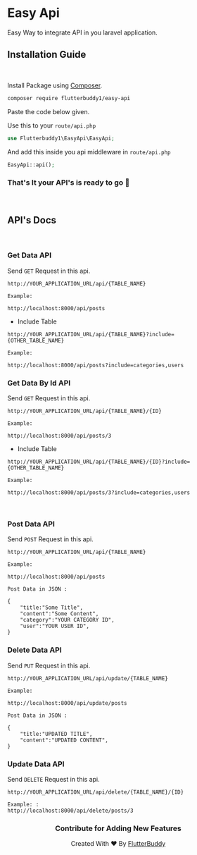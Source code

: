 # Easy Api
Easy Way to integrate API in you laravel application.

## Installation Guide
<br>

Install Package using [Composer]('https://getcomposer.org/download/').
```bash
composer require flutterbuddy1/easy-api
```

Paste the code below given.

Use this to your `route/api.php` 
```php
use Flutterbuddy1\EasyApi\EasyApi;
```

And add this inside you api middleware in `route/api.php`
```php
EasyApi::api();
```

### That's It your API's is ready to go 🚀
<br/>

## API's Docs
<br/>

### Get Data API
Send `GET` Request in this api.
```http
http://YOUR_APPLICATION_URL/api/{TABLE_NAME}

Example:

http://localhost:8000/api/posts
```
* Include Table
```http
http://YOUR_APPLICATION_URL/api/{TABLE_NAME}?include={OTHER_TABLE_NAME}

Example:

http://localhost:8000/api/posts?include=categories,users
```

### Get Data By Id API
Send `GET` Request in this api.
```http
http://YOUR_APPLICATION_URL/api/{TABLE_NAME}/{ID}

Example:

http://localhost:8000/api/posts/3
```

* Include Table
```http
http://YOUR_APPLICATION_URL/api/{TABLE_NAME}/{ID}?include={OTHER_TABLE_NAME}

Example:

http://localhost:8000/api/posts/3?include=categories,users
```
<br/>

### Post Data API

Send `POST` Request in this api.
```http
http://YOUR_APPLICATION_URL/api/{TABLE_NAME}

Example:

http://localhost:8000/api/posts

Post Data in JSON :

{
    "title:"Some Title",
    "content":"Some Content",
    "category":"YOUR CATEGORY ID",
    "user":"YOUR USER ID",
}

```


### Delete Data API

Send `PUT` Request in this api.
```http
http://YOUR_APPLICATION_URL/api/update/{TABLE_NAME}

Example:

http://localhost:8000/api/update/posts

Post Data in JSON :

{
    "title:"UPDATED TITLE",
    "content":"UPDATED CONTENT",
}

```

### Update Data API

Send `DELETE` Request in this api.
```http
http://YOUR_APPLICATION_URL/api/delete/{TABLE_NAME}/{ID}

Example: :
http://localhost:8000/api/delete/posts/3

```

<center>
<h3>Contribute for Adding New Features</h3>
<p>Created With ♥ By <a href="https://flutterbuddy.in">FlutterBuddy</a></p>
</center>